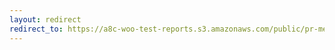 ```yaml
---
layout: redirect
redirect_to: https://a8c-woo-test-reports.s3.amazonaws.com/public/pr-merge/43060/api/index.html
---
```


